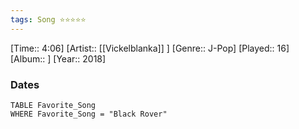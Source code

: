 ```yaml
---
tags: Song ⭐⭐⭐⭐⭐ 
---
```

[Time:: 4:06]
[Artist:: [[Vickelblanka]] ]
[Genre:: J-Pop]
[Played:: 16]
[Album:: ]
[Year:: 2018]
### Dates
````dataview
TABLE Favorite_Song
WHERE Favorite_Song = "Black Rover"
````